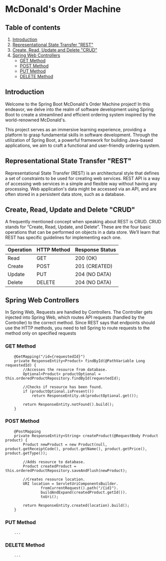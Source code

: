 # McDonald's Order Machine

## Table of contents
1. [Introduction](#introduction)
2. [Representational State Transfer "REST"](#rest)
3. [Create, Read, Update and Delete "CRUD"](#crud)
4. [Spring Web Controllers](#spring_web_controllers)
    - [GET Method](#get_method)
    - [POST Method](#post_method)
    - [PUT Method](#put_method)
    - [DELETE Method](#delete_method)

## Introduction <a name="introduction"></a>
Welcome to the Spring Boot McDonald's Order Machine project! In this endeavor, we delve into the realm of 
software development using Spring Boot to create a streamlined and efficient ordering system inspired by 
the world-renowned McDonald's.

This project serves as an immersive learning experience, providing a platform to grasp fundamental skills 
in software development. Through the utilization of Spring Boot, a powerful framework for building Java-based 
applications, we aim to craft a functional and user-friendly ordering system.

## Representational State Transfer "REST" <a name="rest"></a>
Representational State Transfer (REST) is an architectural style that defines a set of constraints to be used 
for creating web services. REST API is a way of accessing web services in a simple and flexible way without
having any processing. Web application's data might be accessed via an API, and are often stored in a persistent 
data store, such as a database.

## Create, Read, Update and Delete "CRUD" <a name="crud"></a>
A frequently mentioned concept when speaking about REST is CRUD. CRUD stands for “Create, Read, Update, and Delete”.
These are the four basic operations that can be performed on objects in a data store. We’ll learn that REST has 
specific guidelines for implementing each one.

| Operation | HTTP Method | Response Status |
|-----------|-------------|-----------------|
| Read      | GET         | 200 (OK)        |
| Create    | POST        | 201 (CREATED)   |
| Update    | PUT         | 204 (NO DATA)   |
| Delete    | DELETE      | 204 (NO DATA)   |

## Spring Web Controllers <a name="spring_web_controllers"></a>
In Spring Web, Requests are handled by Controllers. The Controller gets injected into Spring Web, which routes API
requests (handled by the Controller) to the correct method. Since REST says that endpoints should use the HTTP 
methods, you need to tell Spring to route requests to the method only on specified requests

### GET Method <a name="get_method"></a>
```
    @GetMapping("/id={requestedId}")
    private ResponseEntity<Product> findById(@PathVariable Long requestedId) {
        //Accesses the resource from database.
        Optional<Product> productOptional = this.orderedProductRepository.findById(requestedId);

        //Checks if resource has been found.
        if (productOptional.isPresent())
            return ResponseEntity.ok(productOptional.get());

        return ResponseEntity.notFound().build();
    }
```

### POST Method <a name="post_method"></a>
```
    @PostMapping
    private ResponseEntity<String> createProduct(@RequestBody Product product) {
        Product newProduct = new Product(null, product.getReceiptCode(), product.getName(), product.getPrice(), product.getType());

        //Adds resource to database.
        Product createdProduct = this.orderedProductRepository.saveAndFlush(newProduct);

        //Creates resource location.
        URI location = ServletUriComponentsBuilder.
                fromCurrentRequest().path("/{id}").
                buildAndExpand(createdProduct.getId()).
                toUri();

        return ResponseEntity.created(location).build();
    }
```

### PUT Method <a name="put_method"></a>
```
    ...
```

### DELETE Method <a name="delete_method"></a>
```
    ...
```
